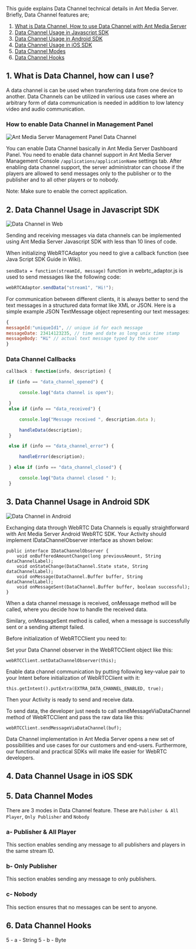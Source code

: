 This guide explains Data Channel technical details in Ant Media Server. Briefly, Data Channel features are;
1. [What is Data Channel, How to use Data Channel with Ant Media Server](#1-what-is-data-channel-how-can-i-use)
2. [Data Channel Usage in Javascript SDK](#2-data-channel-usage-in-javascript-sdk)
3. [Data Channel Usage in Android SDK](#3-data-channel-usage-in-android-sdk)
4. [Data Channel Usage in iOS SDK](#4-data-channel-usage-in-ios-sdk)
5. [Data Channel Modes](#5-data-channel-modes)
6. [Data Channel Hooks](#6-data-channel-hooks)

## 1. What is Data Channel, how can I use?
A data channel is can be used when transferring data from one device to another. Data Channels can be utilized in various use cases where an arbitrary form of data communication is needed in addition to low latency video and audio communication.

### How to enable Data Channel in Management Panel

![Ant Media Server Management Panel Data Channel](https://antmedia.io/wp-content/uploads/2020/05/Data-Channel-1.png)

You can enable Data Channel basically in Ant Media Server Dashboard Panel. You need to enable data channel support in Ant Media Server Management Console `/applications/applicationName` settings tab. After enabling data channel support, the server administrator can choose if the players are allowed to send messages only to the publisher or to the publisher and to all other players or to nobody.

Note: Make sure to enable the correct application.


## 2. Data Channel Usage in Javascript SDK

![Data Channel in Web](https://antmedia.io/wp-content/uploads/2020/04/webMessageScreenshot-1024x545.png)

Sending and receiving messages via data channels can be implemented using Ant Media Server Javascript SDK with less than 10 lines of code.

When initializing WebRTCAdaptor you need to give a callback function (see Java Script SDK Guide in Wiki).

`sendData = function(streamId, message)` function in webrtc_adaptor.js is used to send messages like the following code:

```javascript
webRTCAdaptor.sendData("stream1", "Hi!");
```

For communication between different clients, it is always better to send the text messages in a structured data format like XML or JSON. Here is a simple example JSON TextMessage object representing our text messages:

```javascript
{ 
messageId:"uniqueId1", // unique id for each message
messageDate: 23414123235, // time and date as long unix time stamp
messageBody: "Hi" // actual text message typed by the user
} 
``` 

### Data Channel Callbacks

```javascript
callback : function(info, description) {

 if (info == "data_channel_opened") {

     console.log("data channel is open");

 }
 else if (info == "data_received") {

     console.log("Message received ", description.data );

     handleData(description);
 }

 else if (info == "data_channel_error") {

     handleError(description);

 } else if (info == "data_channel_closed") {

     console.log("Data channel closed " );
 }
```


## 3. Data Channel Usage in Android SDK

![Data Channel in Android](https://antmedia.io/wp-content/uploads/2020/04/androidMessageScreenshot-600x577.png)

Exchanging data through WebRTC Data Channels is equally straightforward with Ant Media Server Android WebRTC SDK. Your Activity should implement IDataChannelObserver interface as shown below:

```
public interface IDataChannelObserver {
    void onBufferedAmountChange(long previousAmount, String dataChannelLabel);
    void onStateChange(DataChannel.State state, String dataChannelLabel);
    void onMessage(DataChannel.Buffer buffer, String dataChannelLabel);
    void onMessageSent(DataChannel.Buffer buffer, boolean successful);
}
```

When a data channel message is received, onMessage method will be called, where you decide how to handle the received data.

Similary, onMessageSent method is called, when a message is successfully sent or a sending attempt failed.

Before initialization of WebRTCClient you need to:

Set your Data Channel observer in the WebRTCClient object like this:

`webRTCClient.setDataChannelObserver(this);`

Enable data channel communication by putting following key-value pair to your Intent before initialization of WebRTCClient with it:

`this.getIntent().putExtra(EXTRA_DATA_CHANNEL_ENABLED, true);`

Then your Activity is ready to send and receive data.

To send data, the developer just needs to call sendMessageViaDataChannel method of WebRTCClient and pass the raw data like this:

`webRTCClient.sendMessageViaDataChannel(buf);`

Data Channel implementation in Ant Media Server opens a new set of possibilities and use cases for our customers and end-users. Furthermore, our functional and practical SDKs will make life easier for WebRTC developers.

## 4. Data Channel Usage in iOS SDK


## 5. Data Channel Modes
There are 3 modes in Data Channel feature. These are `Publisher & All Player`, `Only Publisher` and `Nobody`

### a- Publisher & All Player
This section enables sending any message to all publishers and players in the same stream ID. 

### b- Only Publisher
This section enables sending any message to only publishers.

### c- Nobody
This section ensures that no messages can be sent to anyone.

## 6. Data Channel Hooks

5 - a - String
5 - b - Byte

